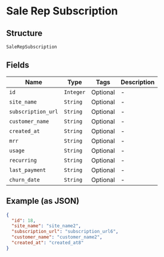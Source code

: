 
# Sale Rep Subscription

## Structure

`SaleRepSubscription`

## Fields

| Name | Type | Tags | Description |
|  --- | --- | --- | --- |
| `id` | `Integer` | Optional | - |
| `site_name` | `String` | Optional | - |
| `subscription_url` | `String` | Optional | - |
| `customer_name` | `String` | Optional | - |
| `created_at` | `String` | Optional | - |
| `mrr` | `String` | Optional | - |
| `usage` | `String` | Optional | - |
| `recurring` | `String` | Optional | - |
| `last_payment` | `String` | Optional | - |
| `churn_date` | `String` | Optional | - |

## Example (as JSON)

```json
{
  "id": 18,
  "site_name": "site_name2",
  "subscription_url": "subscription_url6",
  "customer_name": "customer_name2",
  "created_at": "created_at8"
}
```

